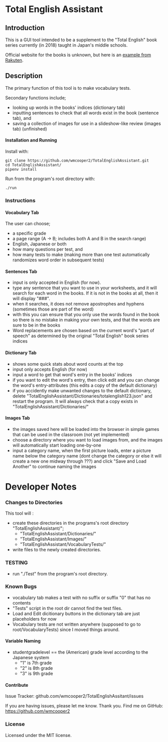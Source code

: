 # Total English Assistant
## Introduction

This is a GUI tool intended to be a supplement to the "Total English" book series currently (in 2018) taught in Japan's middle schools.

Official website for the books is unknown, but here is an [example from Rakuten][0].

## Description

The primary function of this tool is to make vocabulary tests.

Secondary functions include;
* looking up words in the books' indices (dictionary tab)
* inputting sentences to check that all words exist in the book (sentence tab), and
* saving a collection of images for use in a slideshow-like review (images tab) (unfinished)

#### Installation and Running

Install with:
```
git clone https://github.com/wmcooper2/TotalEnglishAssistant.git
cd TotalEnglishAssistant/
pipenv install
```

Run from the program's root directory with:
```
./run
```


### Instructions 
#### Vocabulary Tab

The user can choose;
* a specific grade
* a page range (A -> B; includes both A and B in the search range)
* English, Japanese or both
* how many questions per test, and 
* how many tests to make (making more than one test automatically randomizes word order in subsequent tests)

#### Sentences Tab

* input is only accepted in English (for now).
* type any sentence that you want to use in your worksheets, and it will search for each word in the books. If it is not in the books at all, then it will display "###".
* when it searches, it does not remove apostrophes and hyphens (sometimes those are part of the word) 
* with this you can ensure that you only use the words found in the book so there is no mistake in making your own tests, and that the words are sure to be in the books
* Word replacements are chosen based on the current word's "part of speech" as determined by the original "Total English" book series indices

#### Dictionary Tab

* shows some quick stats about word counts at the top
* input only accepts English (for now)
* input a word to get that word's entry in the books' indices
* if you want to edit the word's entry, then click edit and you can change the word's entry-attributes (this edits a copy of the default dictionary)
* if you accidently make unwanted changes to the default dictionary, delete "TotalEnglishAssistant/Dictionaries/totalenglish123.json" and restart the program. It will always check that a copy exists in "TotalEnglishAssistant/Dictionaries/" 

#### Images Tab

* the images saved here will be loaded into the browser in simple games that can be used in the classroom (not yet implemented)
* choose a directory where you want to load images from, and the images will automatically start loading one-by-one
* input a category name, when the first picture loads, enter a picture name below the category name (dont change the category or else it will create a new one midway through ???) and click "Save and Load Another" to continue naming the images

# Developer Notes

### Changes to Directories

This tool will :
* create these directories in the programs's root directory "TotalEnglishAssistant/";
  * "TotalEnglishAssistant/Dictionaries/"
  * "TotalEnglishAssistant/Images/"
  * "TotalEnglishAssistant/VocabularyTests/"
* write files to the newly created directories.

### TESTING

* run "./Test" from the program's root directory.

### Known Bugs

* vocabulary tab makes a test with no suffix or suffix "0" that has no contents
* "Tests" script in the root dir cannot find the test files.
* Load and Edit dicitionary buttons in the dictionary tab are just placeholders for now
* Vocabulary tests are not written anywhere (supposed to go to root/VocabularyTests) since I moved things around.

#### Variable Naming

* studentgradelevel == the (American) grade level according to the Japanese system 
  * "1" is 7th grade
  * "2" is 8th grade 
  * "3" is 9th grade

#### Contribute

Issue Tracker: github.com/wmcooper2/TotalEnglishAssitant/issues

If you are having issues, please let me know. Thank you.
Find me on GitHub: https://github.com/wmcooper2

### License

Licensed under the MIT license. 


[0]: https://item.rakuten.co.jp/learners/10000360/?scid=af_pc_etc&sc2id=af_113_0_10001868
